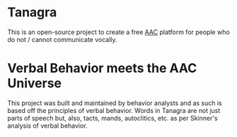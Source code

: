 # Tanagra

This is an open-source project to create a free [AAC](https://en.wikipedia.org/wiki/Augmentative_and_alternative_communication) platform for people who do not / cannot communicate vocally. 

# Verbal Behavior meets the AAC Universe
This project was built and maintained by behavior analysts and as such is based off the principles of verbal behavior. Words in Tanagra are not just parts of speech but, also, tacts, mands, autoclitics, etc. as per Skinner's analysis of verbal behavior.